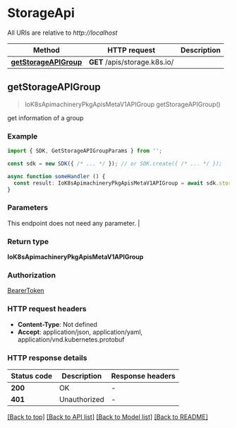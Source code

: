 # StorageApi

All URIs are relative to *http://localhost*

| Method                                               | HTTP request                                         | Description                                          |
| ---------------------------------------------------- | ---------------------------------------------------- | ---------------------------------------------------- |
| [**getStorageAPIGroup**](StorageApi.md#getstorageapigroup) | **GET** /apis/storage.k8s.io/ |  |


## **getStorageAPIGroup**
> IoK8sApimachineryPkgApisMetaV1APIGroup getStorageAPIGroup()

get information of a group

### Example

```typescript
import { SDK, GetStorageAPIGroupParams } from '';

const sdk = new SDK({ /* ... */ }); // or SDK.create({ /* ... */ });

async function someHandler () {
  const result: IoK8sApimachineryPkgApisMetaV1APIGroup = await sdk.storage.getStorageAPIGroup()
}
```

### Parameters
This endpoint does not need any parameter. |


### Return type

**IoK8sApimachineryPkgApisMetaV1APIGroup**

### Authorization

[BearerToken](../authorization.md#BearerToken)

### HTTP request headers

 - **Content-Type**: Not defined
 - **Accept**: application/json, application/yaml, application/vnd.kubernetes.protobuf


### HTTP response details
| Status code | Description | Response headers |
|-------------|-------------|------------------|
| **200** | OK |  -  |
| **401** | Unauthorized |  -  |

[[Back to top]](StorageApi.md#storageapi) [[Back to API list]](../apis.md#documentation) [[Back to Model list]](../models.md#documentation) [[Back to README]](../../readme.md)


